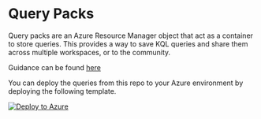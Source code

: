 # Query Packs

Query packs are an Azure Resource Manager object that act as a container to store queries. This provides a way to save KQL queries and share them across multiple workspaces, or to the community.

Guidance can be found [here](https://docs.microsoft.com/en-us/azure/azure-monitor/logs/query-packs)

You can deploy the queries from this repo to your Azure environment by deploying the following template.

[![Deploy to Azure](https://aka.ms/deploytoazurebutton)](https://portal.azure.com/#create/Microsoft.Template/uri/https%3A%2F%2Fraw.githubusercontent.com%2Freprise99%2FSentinel-Queries%2Fmain%2FQuery%2520Pack%2Fazuredeploy.json)

